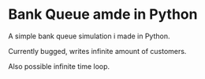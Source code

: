 # Bank Queue amde in Python
A simple bank queue simulation i made in Python.

  Currently bugged, writes infinite amount of customers.

  Also possible infinite time loop.
